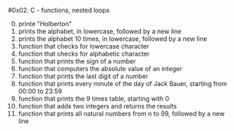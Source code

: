 #0x02. C - functions, nested loops

0. printe "Holberton"
1. prints the alphabet, in lowercase, followed by a new line
2. prints the alphabet 10 times, in lowercase, followed by a new line
3. function that checks for lowercase character
4. function that checks for alphabetic character
5. function that prints the sign of a number
6. function that computers the absolute value of an integer
7. function that prints the last digit of a number
8. function that prints every minute of the day of Jack Bauer, starting from 00:00 to 23:59
9. function that prints the 9 times table, starting with 0
10. function that adds two integers and returns the results
11. function that prints all natural numbers from n to 99, followed by a new line
